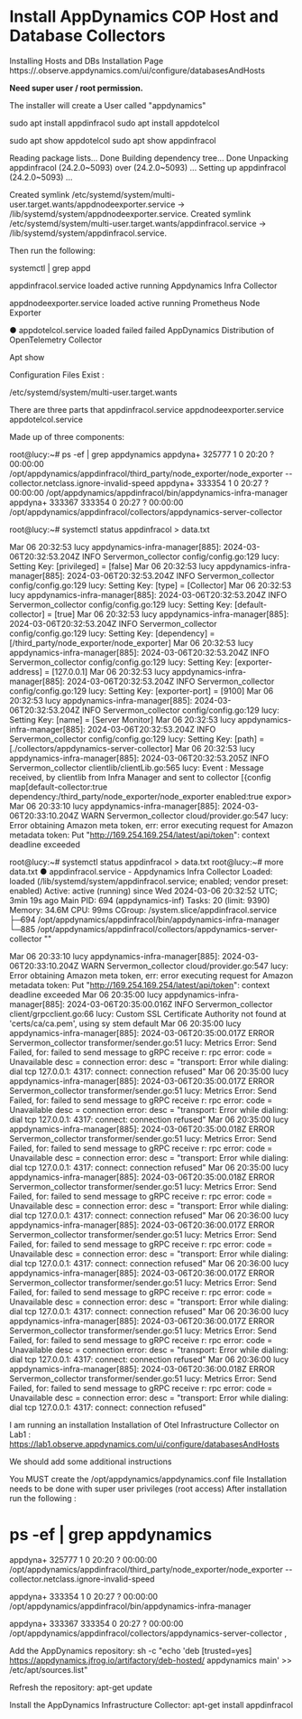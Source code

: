 # Install AppDynamics COP Host and Database Collectors 

Installing Hosts and DBs
Installation Page https://<HOST>.observe.appdynamics.com/ui/configure/databasesAndHosts


**Need super user  / root permission.**

The installer will create a User called "appdynamics"

sudo apt install appdinfracol
sudo apt install appdotelcol

sudo apt show  appdotelcol
sudo apt show appdinfracol


Reading package lists... Done
Building dependency tree... Done
Unpacking appdinfracol (24.2.0~5093) over (24.2.0~5093) ...
Setting up appdinfracol (24.2.0~5093) ...

Created symlink /etc/systemd/system/multi-user.target.wants/appdnodeexporter.service → /lib/systemd/system/appdnodeexporter.service.
Created symlink /etc/systemd/system/multi-user.target.wants/appdinfracol.service → /lib/systemd/system/appdinfracol.service.

Then run the following:

systemctl  | grep appd

appdinfracol.service                                                                                     loaded active     running   Appdynamics Infra Collector

appdnodeexporter.service                                                                            loaded active     running   Prometheus Node Exporter

● appdotelcol.service                                                                                   loaded failed     failed    AppDynamics Distribution of OpenTelemetry Collector


Apt show 


Configuration Files Exist : 

/etc/systemd/system/multi-user.target.wants

There are three parts that 
appdinfracol.service
appdnodeexporter.service
appdotelcol.service


Made up of three components:

root@lucy:~# ps -ef | grep appdynamics 
appdyna+  325777       1  0 20:20 ?        00:00:00 /opt/appdynamics/appdinfracol/third_party/node_exporter/node_exporter --collector.netclass.ignore-invalid-speed
appdyna+  333354       1  0 20:27 ?        00:00:00 /opt/appdynamics/appdinfracol/bin/appdynamics-infra-manager
appdyna+  333367  333354  0 20:27 ?        00:00:00 /opt/appdynamics/appdinfracol/collectors/appdynamics-server-collector




root@lucy:~# systemctl status appdinfracol > data.txt



Mar 06 20:32:53 lucy appdynamics-infra-manager[885]: 2024-03-06T20:32:53.204Z        INFO        Servermon_collector        config/config.go:129        lucy: Setting Key: [privileged] = [false]
Mar 06 20:32:53 lucy appdynamics-infra-manager[885]: 2024-03-06T20:32:53.204Z        INFO        Servermon_collector        config/config.go:129        lucy: Setting Key: [type] = [Collector]
Mar 06 20:32:53 lucy appdynamics-infra-manager[885]: 2024-03-06T20:32:53.204Z        INFO        Servermon_collector        config/config.go:129        lucy: Setting Key: [default-collector] = [true]
Mar 06 20:32:53 lucy appdynamics-infra-manager[885]: 2024-03-06T20:32:53.204Z        INFO        Servermon_collector        config/config.go:129        lucy: Setting Key: [dependency] = [/third_party/node_exporter/node_exporter]
Mar 06 20:32:53 lucy appdynamics-infra-manager[885]: 2024-03-06T20:32:53.204Z        INFO        Servermon_collector        config/config.go:129        lucy: Setting Key: [exporter-address] = [127.0.0.1]
Mar 06 20:32:53 lucy appdynamics-infra-manager[885]: 2024-03-06T20:32:53.204Z        INFO        Servermon_collector        config/config.go:129        lucy: Setting Key: [exporter-port] = [9100]
Mar 06 20:32:53 lucy appdynamics-infra-manager[885]: 2024-03-06T20:32:53.204Z        INFO        Servermon_collector        config/config.go:129        lucy: Setting Key: [name] = [Server Monitor]
Mar 06 20:32:53 lucy appdynamics-infra-manager[885]: 2024-03-06T20:32:53.204Z        INFO        Servermon_collector        config/config.go:129        lucy: Setting Key: [path] = [./collectors/appdynamics-server-collector]
Mar 06 20:32:53 lucy appdynamics-infra-manager[885]: 2024-03-06T20:32:53.205Z        INFO        Servermon_collector        clientlib/clientLib.go:565        lucy: Event : Message received, by clientlib from Infra Manager and sent to collector [{config map[default-collector:true dependency:/third_party/node_exporter/node_exporter enabled:true expor>
Mar 06 20:33:10 lucy appdynamics-infra-manager[885]: 2024-03-06T20:33:10.204Z        WARN        Servermon_collector        cloud/provider.go:547        lucy: Error obtaining Amazon meta token, err: error executing request for Amazon metadata token: Put "http://169.254.169.254/latest/api/token": context deadline exceeded


root@lucy:~# systemctl status appdinfracol > data.txt
root@lucy:~# more data.txt 
● appdinfracol.service - Appdynamics Infra Collector
     Loaded: loaded (/lib/systemd/system/appdinfracol.service; enabled; vendor preset: enabled)
     Active: active (running) since Wed 2024-03-06 20:32:52 UTC; 3min 19s ago
   Main PID: 694 (appdynamics-inf)
      Tasks: 20 (limit: 9390)
     Memory: 34.6M
        CPU: 99ms
     CGroup: /system.slice/appdinfracol.service
             ├─694 /opt/appdynamics/appdinfracol/bin/appdynamics-infra-manager
             └─885 /opt/appdynamics/appdinfracol/collectors/appdynamics-server-collector ""

Mar 06 20:33:10 lucy appdynamics-infra-manager[885]: 2024-03-06T20:33:10.204Z        WARN        Servermon_collector 
       cloud/provider.go:547        lucy: Error obtaining Amazon meta token, err: error executing request for Amazon 
metadata token: Put "http://169.254.169.254/latest/api/token": context deadline exceeded
Mar 06 20:35:00 lucy appdynamics-infra-manager[885]: 2024-03-06T20:35:00.016Z        INFO        Servermon_collector 
       client/grpcclient.go:66        lucy: Custom SSL Certificate Authority not found at 'certs/ca/ca.pem', using sy
stem default
Mar 06 20:35:00 lucy appdynamics-infra-manager[885]: 2024-03-06T20:35:00.017Z        ERROR        Servermon_collector
        transformer/sender.go:51        lucy: Metrics Error: Send Failed, for: failed to send message to gRPC receive
r: rpc error: code = Unavailable desc = connection error: desc = "transport: Error while dialing: dial tcp 127.0.0.1:
4317: connect: connection refused"
Mar 06 20:35:00 lucy appdynamics-infra-manager[885]: 2024-03-06T20:35:00.017Z        ERROR        Servermon_collector
        transformer/sender.go:51        lucy: Metrics Error: Send Failed, for: failed to send message to gRPC receive
r: rpc error: code = Unavailable desc = connection error: desc = "transport: Error while dialing: dial tcp 127.0.0.1:
4317: connect: connection refused"
Mar 06 20:35:00 lucy appdynamics-infra-manager[885]: 2024-03-06T20:35:00.018Z        ERROR        Servermon_collector
        transformer/sender.go:51        lucy: Metrics Error: Send Failed, for: failed to send message to gRPC receive
r: rpc error: code = Unavailable desc = connection error: desc = "transport: Error while dialing: dial tcp 127.0.0.1:
4317: connect: connection refused"
Mar 06 20:35:00 lucy appdynamics-infra-manager[885]: 2024-03-06T20:35:00.018Z        ERROR        Servermon_collector
        transformer/sender.go:51        lucy: Metrics Error: Send Failed, for: failed to send message to gRPC receive
r: rpc error: code = Unavailable desc = connection error: desc = "transport: Error while dialing: dial tcp 127.0.0.1:
4317: connect: connection refused"
Mar 06 20:36:00 lucy appdynamics-infra-manager[885]: 2024-03-06T20:36:00.017Z        ERROR        Servermon_collector
        transformer/sender.go:51        lucy: Metrics Error: Send Failed, for: failed to send message to gRPC receive
r: rpc error: code = Unavailable desc = connection error: desc = "transport: Error while dialing: dial tcp 127.0.0.1:
4317: connect: connection refused"
Mar 06 20:36:00 lucy appdynamics-infra-manager[885]: 2024-03-06T20:36:00.017Z        ERROR        Servermon_collector
        transformer/sender.go:51        lucy: Metrics Error: Send Failed, for: failed to send message to gRPC receive
r: rpc error: code = Unavailable desc = connection error: desc = "transport: Error while dialing: dial tcp 127.0.0.1:
4317: connect: connection refused"
Mar 06 20:36:00 lucy appdynamics-infra-manager[885]: 2024-03-06T20:36:00.017Z        ERROR        Servermon_collector
        transformer/sender.go:51        lucy: Metrics Error: Send Failed, for: failed to send message to gRPC receive
r: rpc error: code = Unavailable desc = connection error: desc = "transport: Error while dialing: dial tcp 127.0.0.1:
4317: connect: connection refused"
Mar 06 20:36:00 lucy appdynamics-infra-manager[885]: 2024-03-06T20:36:00.018Z        ERROR        Servermon_collector
        transformer/sender.go:51        lucy: Metrics Error: Send Failed, for: failed to send message to gRPC receive
r: rpc error: code = Unavailable desc = connection error: desc = "transport: Error while dialing: dial tcp 127.0.0.1:
4317: connect: connection refused"





I am running an installation Installation of Otel Infrastructure Collector on Lab1 : 
https://lab1.observe.appdynamics.com/ui/configure/databasesAndHosts

We  should add some additional instructions

You MUST create the /opt/appdynamics/appdynamics.conf file 
Installation needs to be done with super user privileges (root access)
After installation run the following : 


# ps -ef | grep appdynamics
 
appdyna+ 325777 1 0 20:20 ? 00:00:00 /opt/appdynamics/appdinfracol/third_party/node_exporter/node_exporter --collector.netclass.ignore-invalid-speed

appdyna+ 333354 1 0 20:27 ? 00:00:00 /opt/appdynamics/appdinfracol/bin/appdynamics-infra-manager

appdyna+ 333367 333354 0 20:27 ? 00:00:00 /opt/appdynamics/appdinfracol/collectors/appdynamics-server-collector
,

Add the AppDynamics repository:
sh -c "echo 'deb [trusted=yes] https://appdynamics.jfrog.io/artifactory/deb-hosted/ appdynamics main' >> /etc/apt/sources.list"

Refresh the repository:
apt-get update

Install the AppDynamics Infrastructure Collector:
apt-get install appdinfracol







